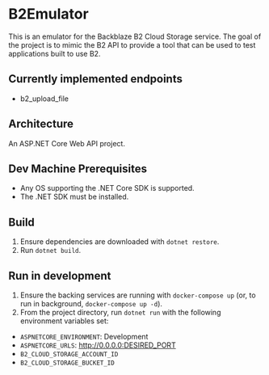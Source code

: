 # B2Emulator

This is an emulator for the Backblaze B2 Cloud Storage service. The goal of the project is to mimic the B2 API to provide a tool that can be used to test applications built to use B2.

## Currently implemented endpoints

* b2_upload_file

## Architecture

An ASP.NET Core Web API project.

## Dev Machine Prerequisites

* Any OS supporting the .NET Core SDK is supported.
* The .NET SDK must be installed.

## Build

1. Ensure dependencies are downloaded with `dotnet restore`.
1. Run `dotnet build`.

## Run in development

1. Ensure the backing services are running with `docker-compose up` (or, to run in background, `docker-compose up -d`).
1. From the project directory, run `dotnet run` with the following environment variables set:
* `ASPNETCORE_ENVIRONMENT`: Development
* `ASPNETCORE_URLS`: http://0.0.0.0:DESIRED_PORT
* `B2_CLOUD_STORAGE_ACCOUNT_ID`
* `B2_CLOUD_STORAGE_BUCKET_ID`